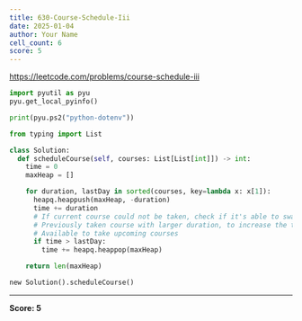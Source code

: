 ```yaml
---
title: 630-Course-Schedule-Iii
date: 2025-01-04
author: Your Name
cell_count: 6
score: 5
---
```


https://leetcode.com/problems/course-schedule-iii


```python
import pyutil as pyu
pyu.get_local_pyinfo()
```


```python
print(pyu.ps2("python-dotenv"))
```


```python
from typing import List
```


```python
class Solution:
  def scheduleCourse(self, courses: List[List[int]]) -> int:
    time = 0
    maxHeap = []

    for duration, lastDay in sorted(courses, key=lambda x: x[1]):
      heapq.heappush(maxHeap, -duration)
      time += duration
      # If current course could not be taken, check if it's able to swap with a
      # Previously taken course with larger duration, to increase the time
      # Available to take upcoming courses
      if time > lastDay:
        time += heapq.heappop(maxHeap)

    return len(maxHeap)
```


```python
new Solution().scheduleCourse()
```


---
**Score: 5**